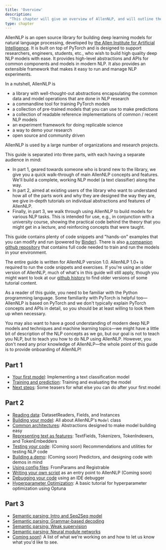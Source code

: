```yaml
---
title: 'Overview'
description:
  "This chapter will give an overview of AllenNLP, and will outline the main chapters of this guide"
type: chapter
---
```


<exercise id="1" title="What is AllenNLP">

AllenNLP is an open source library for building deep learning models for natural language
processing, developed by [the Allen Institute for Artificial Intelligence](https://allenai.org/). It
is built on top of PyTorch and is designed to support researchers, engineers, students, etc., who
wish to build high quality deep NLP models with ease. It provides high-level abstractions and APIs
for common components and models in modern NLP. It also provides an extensible framework that makes
it easy to run and manage NLP experiments.

In a nutshell, AllenNLP is
- a library with well-thought-out abstractions encapsulating the common data and model operations
  that are done in NLP research
- a commandline tool for training PyTorch models
- a collection of pre-trained models that you can use to make predictions
- a collection of readable reference implementations of common / recent NLP models
- an experiment framework for doing replicable science
- a way to demo your research
- open source and community driven

AllenNLP is used by a large number of organizations and research projects.

</exercise>

<exercise id="2" title="About this guide">

This guide is separated into three parts, with each having a separate audience in mind:

* In part 1, geared towards someone who is brand new to the library, we give you a quick
  walk-through of main AllenNLP concepts and features. We'll build a complete, working NLP model
  (a text classifier) along the way.
* In part 2, aimed at existing users of the library who want to understand how all of the parts work
  and why they are designed the way they are, we give in-depth tutorials on individual abstractions
  and features of AllenNLP.
* Finally, in part 3, we walk through using AllenNLP to build models for various NLP tasks.  This is
  intended for use, e.g., in conjunction with a university course, showing the practical code behind
  the theory that you might get in a lecture, and reinforcing concepts that were taught.

This guide contains plenty of code snippets and "hands-on" examples that you can modify and run
(powered by [Binder](https://mybinder.org/)). There is also [a companion github
repository](https://github.com/allenai/allennlp-guide-examples) that contains full code needed to
train and run the models in your environment.

The entire guide is written for AllenNLP version 1.0. AllenNLP 1.0+ is required to run the code
snippets and exercises.  If you're using an older version of AllenNLP, much of what's in this guide
will still apply, though you might want to look at our [github
history](https://github.com/allenai/allennlp/tree/v0.9.0/tutorials) to find older versions of some
tutorial content.

</exercise>

<exercise id="3" title="Prerequisites (i.e., things we won't teach you here)">

As a reader of this guide, you need to be familiar with the Python programming language. Some
familiarity with PyTorch is helpful too—AllenNLP is based on PyTorch and we don't typically explain
PyTorch concepts and APIs in detail, so you should be at least willing to look them up when
necessary.

You may also want to have a good understanding of modern deep NLP models and techniques and machine
learning topics—we might have a little bit of description of the NLP concepts as we go, but our goal
is not to teach you NLP, but to teach you how to do NLP using AllenNLP. However, you don't need any
prior knowledge of AllenNLP—the whole point of this guide is to provide onboarding of AllenNLP!

</exercise>

<exercise id="4" title="Table of contents">

## Part 1

* [Your first model](/your-first-model): Implementing a text classification model
* [Training and prediction](/training-and-prediction): Training and evaluating the model
* [Next steps](/next-steps): Some teasers for what else you can do after your first model

## Part 2

* [Reading data](/reading-data): DatasetReaders, Fields, and Instances
* [Building your model](/building-your-model): All about AllenNLP's `Model` class
* [Common architectures](/common-architectures): Abstractions designed to make model building easy
* [Representing text as features](/representing-text-as-features): TextFields, Tokenizers,
  TokenIndexers, and TokenEmbedders
* [Testing your code](/testing): (Coming soon) Recommendations and utilities for testing NLP code
* [Building a demo](/demos-and-predictors): (Coming soon) Predictors, and designing code with demos in mind
* [Using config files](/using-config-files): FromParams and Registrable
* [Writing your own script](/writing-your-own-script) as an entry point to AllenNLP (Coming soon)
* [Debugging your code](/debugging) using an IDE debugger
* [Hyperparameter Optimization](/hyperparameter-optimization): A basic tutorial for hyperparameter optimization using Optuna

## Part 3

* [Semantic parsing: Intro and Seq2Seq model](/semantic-parsing-seq2seq)
* [Semantic parsing: Grammar-based decoding](/semantic-parsing-grammar)
* [Semantic parsing: Weak supervision](/semantic-parsing-weakly-supervised)
* [Semantic parsing: Neural module networks](/semantic-parsing-nmns)
* [Coming soon!](/coming-soon): A list of what we're working on and how to let us know what you'd
  like to see.

</exercise>
